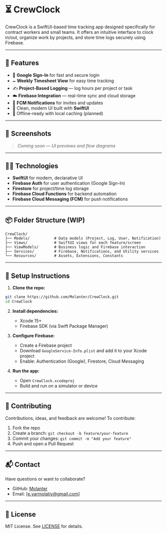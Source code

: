 # ⏳ CrewClock

CrewClock is a SwiftUI-based time tracking app designed specifically for contract workers and small teams. It offers an intuitive interface to clock in/out, organize work by projects, and store time logs securely using Firebase.

---

## 🚀 Features

* 🔐 **Google Sign-In** for fast and secure login
* 🗕️ **Weekly Timesheet View** for easy time tracking
* ✍️ **Project-Based Logging** — log hours per project or task
* ☁️ **Firebase Integration** — real-time sync and cloud storage
* 🔔 **FCM Notifications** for invites and updates
* 🌙 Clean, modern UI built with **SwiftUI**
* 🔄 Offline-ready with local caching (planned)

---

## 📸 Screenshots

> *Coming soon — UI previews and flow diagrams*

---

## 🧑‍💻 Technologies

* **SwiftUI** for modern, declarative UI
* **Firebase Auth** for user authentication (Google Sign-In)
* **Firestore** for project/time log storage
* **Firebase Cloud Functions** for backend automation
* **Firebase Cloud Messaging (FCM)** for push notifications

---

## 📦 Folder Structure (WIP)

```
CrewClock/
├── Models/           # Data models (Project, Log, User, Notification)
├── Views/            # SwiftUI views for each feature/screen
├── ViewModels/       # Business logic and Firebase interaction
├── Services/         # Firebase, Notifications, and Utility services
└── Resources/        # Assets, Extensions, Constants
```

---

## 💠 Setup Instructions

1. **Clone the repo:**

```bash
git clone https://github.com/Molanter/CrewClock.git
cd CrewClock
```

2. **Install dependencies:**

   * Xcode 15+
   * Firebase SDK (via Swift Package Manager)

3. **Configure Firebase:**

   * Create a Firebase project
   * Download `GoogleService-Info.plist` and add it to your Xcode project
   * Enable: Authentication (Google), Firestore, Cloud Messaging

4. **Run the app:**

   * Open `CrewClock.xcodeproj`
   * Build and run on a simulator or device

---

## 🤝 Contributing

Contributions, ideas, and feedback are welcome!
To contribute:

1. Fork the repo
2. Create a branch: `git checkout -b feature/your-feature`
3. Commit your changes: `git commit -m "Add your feature"`
4. Push and open a Pull Request

---

## 📬 Contact

Have questions or want to collaborate?

* GitHub: [Molanter](https://github.com/Molanter)
* Email: \[e.yarmolatiy@gmail.com]

---

## 📄 License

MIT License. See [LICENSE](LICENSE) for details.
